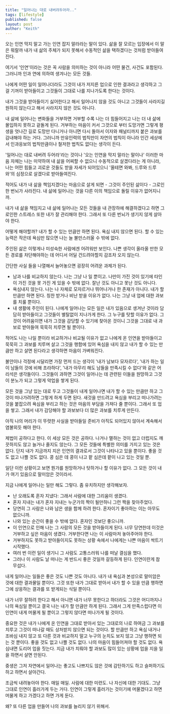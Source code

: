 ```yaml
---
title: "일어나는 대로 내버려두어라.."
tags: [lifestyle]
published: false
layout: post
author: "Keith"
---
```


오는 인연 막지 말고 가는 인연 잡지 말라라는 말이 있다. 삶을 잘 모르는 입장에서 이 말은 뭐랄까 내가 내 삶의 주체가 되지 못해서 수동적인 삶을 택하겠다는 것처럼 받아들여진다.

여기서 '인연'이라는 것은 꼭 사람을 의미하는 것이 아니라 어떤 물건, 사건도 포함된다. 그러니까 인과 연에 의하여 생겨나는 모든 것들.

나에게 어떤 일이 일어나더라도 그것이 내가 저지른 업으로 인한 결과라고 생각하고 그걸 기꺼이 받아들이고 그것들이 그대로 나를 지나가도록 한다는 것이다.

내가 그것을 받아들이기 싫어한다고 해서 일어나지 않을 것도 아니고 그것들이 사라지길 원하지 않는다고 해서 사라지지 않은 것도 아니다.

내 삶에 일어나는 변화들을 거부하면 거부할 수록 나는 더 힘들어지고 나는 더 내 삶에 몰입하지 못하고 겉돌게 된다. 거부하는 마음이 커서 그것으로 부터 도망가면 그렇게 평생을 엇나간 길로 도망만 다니거나 아니면 다시 돌아서 이자와 패널티까지 붙은 과보를 감내해야 하는 거다. 그러니까 만유인력의 법칙만이 자연의 법칙이 아니라 인간 세상에서 인과응보의 법칙만큼이나 철저한 법칙도 없다는 생각이 든다.

'일어나는 대로 내버려 두어라'라는 것이나 '오는 인연을 막지 말라는 말이나' 이러한 마음 자체는 나는 미약하여 내 삶을 어찌할 수 없으니 수동적으로 살겠다라는 게 아니라, 나는 어떤 힘들고 괴로운 것들도 받을 자세가 되어있으니 '올테면 와봐, 드루와 드루와'의 심정으로 살겠다로 받아들여진다.

적어도 내가 내 삶을 책임지겠다는 마음으로 살게 되면 - 그것이 주인된 삶이다 - 그로인한 번뇌가 사라진다. 내 삶에 일어나는 것을 다른 이의 책임으로 돌릴 이유가 없어지니까. 

내가 내 삶을 책임지고 내 삶에 일어나는 모든 것들을 내 관장하에 해결하겠다고 하면 그로인한 스트레스 또한 내가 잘 관리해야 한다. 그래서 또 다른 번뇌가 생기지 않게 살아야 한다.

어떻게 해야할까? 내가 할 수 있는 만큼만 하면 된다. 욕심 내지 않으면 된다. 할 수 있는 능력은 작은데 욕심만 많으면 나는 늘 불만스러울 수 밖에 없다. 

주인된 삶은 이렇게나 미성숙한 사람에겐 어려워만 보인다. 나쁜 생각이 올라올 만한 모든 경로를 차단해야하는 데 어디서 어딜 건드려야할지 감조차 오지 않는다.

간단한 사실 들을 나열해서 늘어놓으면 굉장히 어려운 과제가 된다.

- 남과 나를 비교하지 않는다. 나는 그냥 나 일 뿐이고. 나만이 가진 것이 있기에 타인이 가진 것을 못 가진 게 있을 수 밖에 없다. 잘난 것도 아니고 못난 것도 아니다.
- 욕심내지 않는다. 나는 나 자체로 모자르거나 뛰어나거나 한 존재가 아니다. 내가 할 만큼만 하면 된다. 칭찬 받거나 비난 받을 이유가 없다. 나는 그냥 내 업에 대한 과보를 치룰 뿐이다.
- 내 생활에 주인이 된다. 나에게 일어나는 모든 일은 내가 있음으로 생겨난 것이라 담담히 받아들이고 그것들이 별탈없이 지나가게 한다. 그 누구를 탓할 이유가 없다. 그것이 어려움이면 내가 그것을 감당할 수 있기에 찾아온 것이니 그것을 그대로 내 과보로 받아들여 묵묵히 치루면 될 뿐이다. 

적어도 나는 나일 뿐이라 비교하거나 비교될 이유가 없고 나에게 온 인연을 받아들이고 묵묵히 그 과보를 치루며 살고 그것을 행함에 있어 욕심을 내지 않고 내가 할 수 있는 만큼만 하고 살면 된다라고 생각하면 마음이 가벼워진다.

불안이나 걱정에 시달리면 가장 먼저 드는 생각이 '내가 남보다 모자르다', '내가 하는 일이 남들의 것에 비해 초라하다', '내가 아무리 해도 남들을 만족시킬 수 없다'와 같은 어리석은 생각들이다. 그것들이 과하면 그것이 일어나는 데 관련된 이들을 원망하고 그것이 분노가 되고 그렇게 악업을 쌓게 된다.

모든 것을 그냥 있는 대로 두고 그것들이 내게 일어나면 내가 할 수 있는 만큼만 하고 그것이 떠나가려하면 그렇게 하게 두면 된다. 새것을 만드려고 욕심을 부리고 떠나가려는 것을 붙잡으려 욕심을 부리고 하는 것은 마음의 부담을 가져다 줄 뿐이다. 그래서 또 업을 쌓고. 그래서 내가 감당해야 할 과보보다 더 많은 과보를 치루게 만든다. 

아직 나의 머리가 이 뚜렷한 사실을 받아들일 준비가 아직도 되어있지 않아서 계속해서 염불외듯 해야 한다.

제법이 공하다고 한다. 이 세상 모든 것은 공하다. 나거나 멸하는 것이 없고 더럽지도 깨끗하지도 않고 늘거나 줄지도 않는다. 그 모든 것들에 특별한 의미를 가지고 있는 것은 없다. 단지 내가 지금까지 지은 인연의 결과로서 그것이 나타나고 있을 뿐이다. 좋을 것도 없고 나쁠 것도 없다. 콩 심은 데 콩이 나고 팥 심은데 팥이 나고 있는 것일 뿐.

일단 이런 상황이고 보면 뭔가를 원망하거나 탓하거나 할 이유가 없다. 그 모든 것이 내가 여기 있음으로 말미암은 것이라서.

지금 나에게 일어나는 일만 해도 그렇다. 좀 유치하지만 생각해보자.

- 난 오래도록 혼자 지냈다: 그래서 사람에 대한 그리움이 생겼다.
- 혼자 지내는 내가 혼자 지내는 누군가의 짝이 될만하니 그런 짝을 찾아주었다.
- 당연히 그 사람은 나와 남은 생을 함께 하려 한다. 혼자이기 좋아하는 이는 아무도 없으니까.
- 나와 있는 순간이 좋을 수 밖에 없다. 혼자인 것보단 좋으니까. 
- 이 인연으로 인해 나는 그 사람의 모든 것을 받아들이게 된다. 너무 당연한데 이것은 거부하고 싶은 마음이 생겼다. 거부한다면 나는 이 사람마저 놓아주어야 한다.
- 거부하지도 못하고 받아들이지도 못하는 상황 속에서 나에게는 나쁜 마음이 싹트기 시작했다.
- 여러 번 이런 일이 생기니 그 사람도 고통스러워 나를 떠날 결심을 했다.
- 그러나 이 사람도 날 떠나는 게 반드시 좋은 것일까 갈등하게 된다. 인연이란게 참 무섭다.

내게 일어나는 일들은 좋은 것도 나쁜 것도 아니다. 내가 내 욕심과 본성으로 말미암은 것에 대한 결과물일 뿐이다. 그것 또한 내가 그대로 받아서 내가 할 수 있을 만큼 행하면 그에 상응하는 결과를 또 받게되는 식일 뿐이다.

내가 너무 잘하려 한다고 해서 아니면 내가 너무 못한다고 하더라도 그것은 어디까지나 나의 욕심일 뿐이고 결국 나는 내가 할 만큼만 하게 된다. 그래서 그게 만족스럽다면 이 인연이 내게 머물게 될 뿐이고 그렇지 않다면 떠나가게 될 것이다.

중요한 것은 내가 나에게 온 인연을 그대로 받아서 있는 그대로의 나로 하여금 그 과보를 치루고 그것이 떠나갈 때도 상처받지 않으면 되는 것이다. 할 만큼만 하고 욕심 내거나 조바심 내지 않고 또 다른 것과 비교하지 말고 누구의 눈치도 보지 않고 그냥 행하면 되는 것 뿐이다. 좋을 것도 없고 나쁠 것도 없다. 나의 마음이 힘들어져야 할 것도 없다. 욕심내면 도리어 업을 짓는다. 지금 내가 치뤄야 할 과보도 많이 있는 상황에 업을 지을 일을 하면서 살면 안된다.

중생은 그저 자연에서 일어나는 좋고도 나쁘지도 않은 것에 감탄하기도 하고 슬퍼하기도 하고 하면서 살아간다. 

조금씩 내려놓아야 한다. 매일 매일. 사람에 대한 미련도. 나 자신에 대한 기대도. 그냥 그대로 인연이 흘러가게 두는 거다. 인연이 그렇게 흘러가는 것이기에 머물겠다고 하면 머물게 하고 가겠다고 하면 가게 둔다.

왜? 또 다른 업을 만들어 나의 과보를 늘리지 않기 위해서. 
